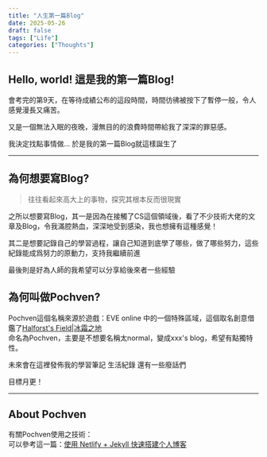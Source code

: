```yaml
---
title: "人生第一篇Blog"
date: 2025-05-26
draft: false
tags: ["Life"]
categories: ["Thoughts"]
---
```


## Hello, world! 這是我的第一篇Blog!
會考完的第9天，在等待成績公布的這段時間，時間彷彿被按下了暫停一般，令人感覺漫長又痛苦。  

又是一個無法入眠的夜晚，漫無目的的浪費時間帶給我了深深的罪惡感。  
  
我決定找點事情做...
於是我的第一篇Blog就這樣誕生了  

---

## 為何想要寫Blog?
> 往往看起來高大上的事物，探究其根本反而很現實  

之所以想要寫Blog，其一是因為在接觸了CS這個領域後，看了不少技術大佬的文章及Blog，令我滿腔熱血，深深地受到感染，我也想擁有這種感覺！  

其二是想要記錄自己的學習過程，讓自己知道到底學了哪些，做了哪些努力，這些紀錄能成爲努力的原動力，支持我繼續前進  

最後則是好為人師的我希望可以分享給後來者一些經驗


## 為何叫做Pochven?
Pochven這個名稱來源於遊戲：EVE online 中的一個特殊區域，這個取名創意借鑑了[Halforst's Field|冰霜之地](https://halfrost.com/)  
命名為Pochven，主要是不想要名稱太normal，變成xxx's blog，希望有點獨特性。  

未來會在這裡發佈我的學習筆記 生活紀錄 還有一些廢話們  

目標月更！  

---

## About Pochven
有關Pochven使用之技術：  
可以參考這一篇：[使用 Netlify + Jekyll 快速搭建个人博客](https://imageslr.com/2023/jekyll-netlify#static)  